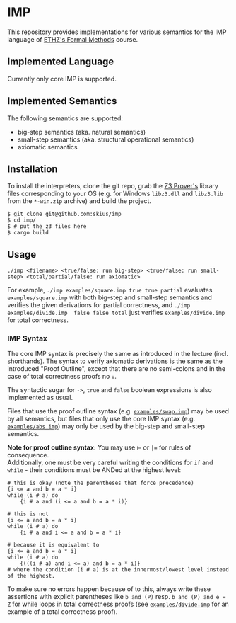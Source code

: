 # IMP
This repository provides implementations for various semantics for the IMP language of [ETHZ's Formal Methods](https://infsec.ethz.ch/education/ss2021/fmfp.html) course.

## Implemented Language

Currently only core IMP is supported.

## Implemented Semantics

The following semantics are supported:
- big-step semantics (aka. natural semantics)
- small-step semantics (aka.  structural operational semantics)
- axiomatic semantics


## Installation

To install the interpreters, clone the git repo, grab the [Z3 Prover's](https://github.com/Z3Prover/z3/releases) library
files corresponding to your OS (e.g. for Windows `libz3.dll` and `libz3.lib` from the `*-win.zip` archive)  and build
the project.

```shell
$ git clone git@github.com:skius/imp
$ cd imp/
$ # put the z3 files here
$ cargo build
```

## Usage

```
./imp <filename> <true/false: run big-step> <true/false: run small-step> <total/partial/false: run axiomatic>
```
For example, `./imp examples/square.imp true true partial` evaluates `examples/square.imp` with both big-step and
small-step semantics and verifies the given derivations for partial correctness, and `./imp examples/divide.imp 
false false total` just verifies `examples/divide.imp` for total correctness.

### IMP Syntax
The core IMP syntax is precisely the same as introduced in the lecture (incl. shorthands). 
The syntax to verify axiomatic derivations is the same as the introduced "Proof Outline", except that there
are no semi-colons and in the case of total correctness proofs no `⇓`.

The syntactic sugar for `->`, `true` and `false` boolean expressions is also implemented as usual.

Files that use the proof outline syntax (e.g. [`examples/swap.imp`](./examples/swap.imp)) may be used by all semantics, 
but files that only use the core IMP syntax (e.g. [`examples/abs.imp`](./examples/abs.imp)) may only be used by the
big-step and small-step semantics.

**Note for proof outline syntax:** You may use `⊨` or `|=` for rules of consequence.  
Additionally, one must be very careful
writing the conditions for `if` and `while` - their conditions must be ANDed at the highest level: 
```
# this is okay (note the parentheses that force precedence)
{i <= a and b = a * i}
while (i # a) do
    {i # a and (i <= a and b = a * i)}
    
# this is not
{i <= a and b = a * i}
while (i # a) do
    {i # a and i <= a and b = a * i}
    
# because it is equivalent to
{i <= a and b = a * i}
while (i # a) do
    {(((i # a) and i <= a) and b = a * i)}
# where the condition (i # a) is at the innermost/lowest level instead of the highest.
```

To make sure no errors happen because of to this, always write these assertions with explicit parentheses like `b and (P)`  resp. `b and (P) and e = Z` for
while loops in total correctness proofs (see [`examples/divide.imp`](./examples/divide.imp) for an example of a total correctness proof).